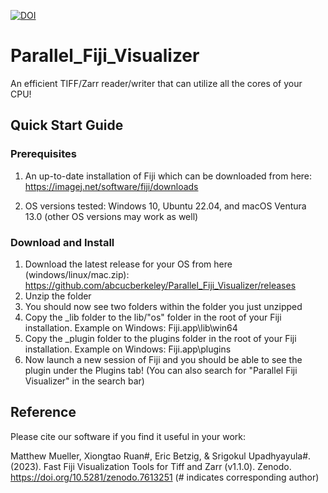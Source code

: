 [![DOI](https://zenodo.org/badge/DOI/10.5281/zenodo.7613251.svg)](https://doi.org/10.5281/zenodo.7613251)
# Parallel_Fiji_Visualizer
An efficient TIFF/Zarr reader/writer that can utilize all the cores of your CPU!

## Quick Start Guide

### Prerequisites
1. An up-to-date installation of Fiji which can be downloaded from here: https://imagej.net/software/fiji/downloads

2. OS versions tested: Windows 10, Ubuntu 22.04, and macOS Ventura 13.0 (other OS versions may work as well)

### Download and Install
1. Download the latest release for your OS from here (windows/linux/mac.zip): https://github.com/abcucberkeley/Parallel_Fiji_Visualizer/releases
2. Unzip the folder
3. You should now see two folders within the folder you just unzipped
4. Copy the _lib folder to the lib/"os" folder in the root of your Fiji installation. Example on Windows: Fiji.app\lib\win64
5. Copy the _plugin folder to the plugins folder in the root of your Fiji installation. Example on Windows: Fiji.app\plugins
6. Now launch a new session of Fiji and you should be able to see the plugin under the Plugins tab! (You can also search for "Parallel Fiji Visualizer" in the search bar)

## Reference

Please cite our software if you find it useful in your work:

Matthew Mueller, Xiongtao Ruan#, Eric Betzig, & Srigokul Upadhyayula#. (2023). Fast Fiji Visualization Tools for Tiff and Zarr (v1.1.0). Zenodo. https://doi.org/10.5281/zenodo.7613251 (# indicates corresponding author)
